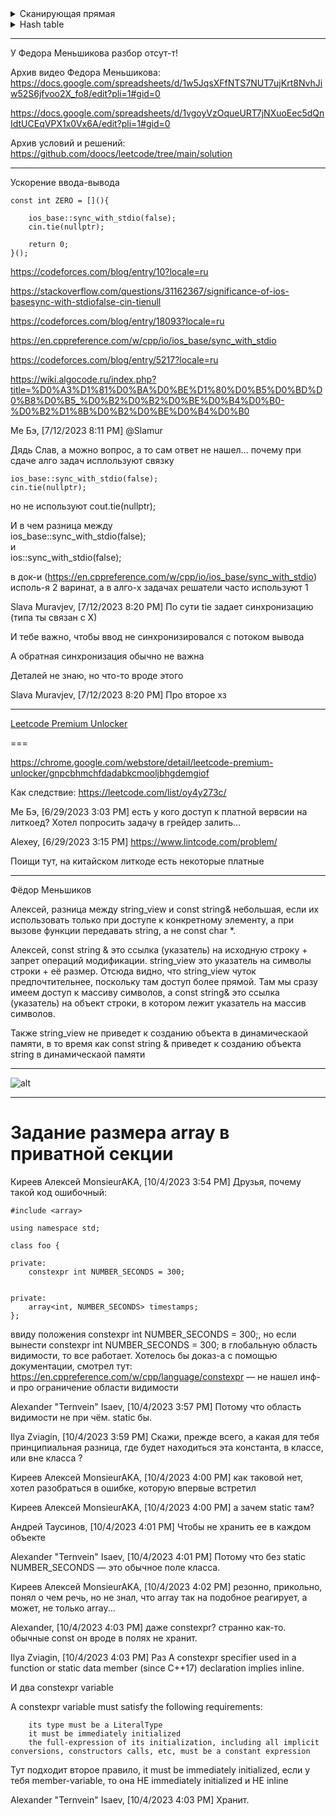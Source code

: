 <details>  
<summary> Сканирующая прямая </summary>
    не забывай при работе с интервалами про обработку случаев вида: [[a,b], [b,c]]
    https://github.com/SkosMartren/leetcode_com/tree/main/56.%20Merge%20Intervals
    https://github.com/SkosMartren/leetcode_com/tree/main/763.%20Partition%20Labels -- тут есть "Условие пересечения отсортированных и не отсортированных интервалов"  <br>
    https://github.com/SkosMartren/leetcode_com/tree/main/252.%20Meeting%20Rooms
    https://github.com/SkosMartren/leetcode_com/tree/main/253.%20Meeting%20Rooms%20II
    https://github.com/SkosMartren/leetcode_com/tree/main/986.%20Interval%20List%20Intersections
    https://github.com/SkosMartren/leetcode_com/tree/main/1450.%20Number%20of%20Students%20Doing%20Homework%20at%20a%20Given%20Time  <br>
</details>


<details>  
<summary> Hash table </summary>    
    Доказательство невыгодности использования unordered_map в некоторых задачах: https://github.com/SkosMartren/leetcode_com/tree/main/350.%20Intersection%20of%20Two%20Arrays%20II <br>
    https://neerc.ifmo.ru/wiki/index.php?title=%D0%A0%D0%B0%D0%B7%D1%80%D0%B5%D1%88%D0%B5%D0%BD%D0%B8%D0%B5_%D0%BA%D0%BE%D0%BB%D0%BB%D0%B8%D0%B7%D0%B8%D0%B9 -- Разрешение коллизий  <br>
    https://github.com/SkosMartren/leetcode_com/tree/main/350.%20Intersection%20of%20Two%20Arrays%20II -- тут есть конспект об устройстве и ссылка на лекцию
</details>

______

У Федора Меньшикова разбор отсут-т!

Архив видео Федора Меньшикова: https://docs.google.com/spreadsheets/d/1w5JqsXFfNTS7NUT7ujKrt8NvhJiw52S6jfvoo2X_fo8/edit?pli=1#gid=0

https://docs.google.com/spreadsheets/d/1vgoyVzOqueURT7jNXuoEec5dQnIdtUCEqVPX1x0Vx6A/edit?pli=1#gid=0

Архив условий и решений: https://github.com/doocs/leetcode/tree/main/solution
_________

Ускорение ввода-вывода

```objectives
const int ZERO = [](){

    ios_base::sync_with_stdio(false);
    cin.tie(nullptr);
    
    return 0;
}();
```

https://codeforces.com/blog/entry/10?locale=ru

https://stackoverflow.com/questions/31162367/significance-of-ios-basesync-with-stdiofalse-cin-tienull

https://codeforces.com/blog/entry/18093?locale=ru

https://en.cppreference.com/w/cpp/io/ios_base/sync_with_stdio

https://codeforces.com/blog/entry/5217?locale=ru

https://wiki.algocode.ru/index.php?title=%D0%A3%D1%81%D0%BA%D0%BE%D1%80%D0%B5%D0%BD%D0%B8%D0%B5_%D0%B2%D0%B2%D0%BE%D0%B4%D0%B0-%D0%B2%D1%8B%D0%B2%D0%BE%D0%B4%D0%B0

Ме Бэ, [7/12/2023 8:11 PM]
@Slamur 

Дядь Слав, а можно вопрос, а то сам ответ не нашел... почему при сдаче алго задач исплользуют связку 

    ios_base::sync_with_stdio(false);  
    cin.tie(nullptr);  

но не используют cout.tie(nullptr);


И в чем разница между  
    ios_base::sync_with_stdio(false);  
и   
    ios::sync_with_stdio(false);  

в док-и (https://en.cppreference.com/w/cpp/io/ios_base/sync_with_stdio) исполь-я 2 варинат, а в алго-х задачах решатели часто используют 1

Slava Muravjev, [7/12/2023 8:20 PM]
По сути tie задает синхронизацию (типа ты связан с Х)

И тебе важно, чтобы ввод не синхронизировался с потоком вывода

А обратная синхронизация обычно не важна

Деталей не знаю, но что-то вроде этого

Slava Muravjev, [7/12/2023 8:20 PM]
Про второе хз

________

[Leetcode Premium Unlocker](https://chrome.google.com/webstore/detail/leetcode-premium-unlocker/gnpcbhmchfdadabkcmooljbhgdemgiof)

===

https://chrome.google.com/webstore/detail/leetcode-premium-unlocker/gnpcbhmchfdadabkcmooljbhgdemgiof

Как следствие: https://leetcode.com/list/oy4y273c/ 

Ме Бэ, [6/29/2023 3:03 PM]
есть у кого доступ к платной вервсии на литкоед? Хотел попросить задачу в грейдер залить...

Alexey, [6/29/2023 3:15 PM]
https://www.lintcode.com/problem/

Поищи тут, на китайском литкоде есть некоторые платные

____
Фёдор Меньшиков 

Алексей, разница между string_view и const string& небольшая, если их использовать только при доступе к конкретному элементу, а при вызове функции передавать string, а не const char *.

Алексей, const string & это ссылка (указатель) на исходную строку + запрет операций модификации. string_view это указатель на символы строки + её размер. Отсюда видно, что string_view чуток предпочтительнее, поскольку там доступ более прямой. Там мы сразу имеем доступ к массиву символов, а const string& это ссылка (указатель) на объект строки, в котором лежит указатель на массив символов.

Также string_view не приведет к созданию объекта в динамическаой памяти, в то время как const string & приведет к созданию объекта string в динамическаой памяти

___________

![ alt](https://github.com/SkosMartren/useful-materials/blob/main/asymptotics_containers.png)

___________

<h1>Задание размера array в приватной секции</h1>

Киреев Алексей MonsieurAKA, [10/4/2023 3:54 PM]
Друзья, почему такой код ошибочный: 

    #include <array>
    
    using namespace std; 
    
    class foo {
    
    private:
        constexpr int NUMBER_SECONDS = 300;
    
    
    private:
        array<int, NUMBER_SECONDS> timestamps;
    };

ввиду положения constexpr int NUMBER_SECONDS = 300;, но если вынести constexpr int NUMBER_SECONDS = 300; в глобальную область видимости, то все работает. Хотелось бы доказ-а с помощью документации, смотрел тут: https://en.cppreference.com/w/cpp/language/constexpr — не нашел инф-и про ограничение области видимости

Alexander "Ternvein" Isaev, [10/4/2023 3:57 PM]
Потому что область видимости не при чём. static бы.

Ilya Zviagin, [10/4/2023 3:59 PM]
Скажи, прежде всего, а какая для тебя принципиальная разница, где будет находиться эта константа, в классе, или вне класса ?

Киреев Алексей MonsieurAKA, [10/4/2023 4:00 PM]
как таковой нет, хотел разобраться в ошибке, которую впервые встретил

Киреев Алексей MonsieurAKA, [10/4/2023 4:00 PM]
а зачем static там?

Андрей Таусинов, [10/4/2023 4:01 PM]
Чтобы не хранить ее в каждом объекте

Alexander "Ternvein" Isaev, [10/4/2023 4:01 PM]
Потому что без static NUMBER_SECONDS — это обычное поле класса.

Киреев Алексей MonsieurAKA, [10/4/2023 4:02 PM]
резонно, прикольно, понял о чем речь, но не знал, что array так на подобное реагирует, а может, не только array...

Alexander, [10/4/2023 4:03 PM]
даже constexpr? странно как-то. обычные const он вроде в полях не хранит.

Ilya Zviagin, [10/4/2023 4:03 PM]
Раз
A constexpr specifier used in a function or static data member (since C++17) declaration implies inline. 

И два
constexpr variable

A constexpr variable must satisfy the following requirements:

        its type must be a LiteralType
        it must be immediately initialized
        the full-expression of its initialization, including all implicit conversions, constructors calls, etc, must be a constant expression 


Тут подходит второе правило, it must be immediately initialized,  если у тебя member-variable, то она НЕ immediately initialized и НЕ inline

Alexander "Ternvein" Isaev, [10/4/2023 4:03 PM]
Хранит.
